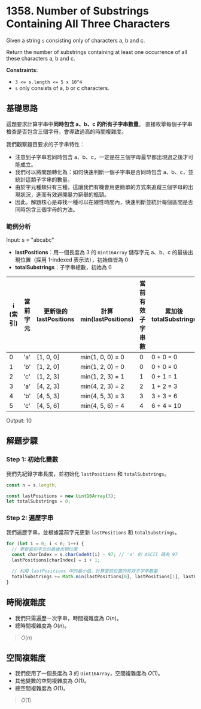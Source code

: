 # 1358. Number of Substrings Containing All Three Characters

Given a string `s` consisting only of characters a, b and c.

Return the number of substrings containing at least one occurrence of all these characters a, b and c.

**Constraints:**

- `3 <= s.length <= 5 x 10^4`
- `s` only consists of a, b or c characters.

## 基礎思路

這題要求計算字串中**同時包含 a、b、c 的所有子字串數量**。
直接枚舉每個子字串檢查是否包含三個字母，會導致過高的時間複雜度。

我們觀察題目要求的子字串特性：

- 注意到子字串若同時包含 a、b、c，一定是在三個字母最早都出現過之後才可能成立。
- 我們可以將問題轉化為：如何快速判斷一個子字串是否同時包含 a、b、c，並統計這類子字串的數量。
- 由於字元種類只有三種，這讓我們有機會用更簡單的方式來追蹤三個字母的出現狀況，進而有效避開暴力窮舉的瓶頸。
- 因此，解題核心是尋找一種可以在線性時間內，快速判斷並統計每個區間是否同時包含三個字母的方法。

### 範例分析

Input: s = "abcabc"

- **lastPositions**：用一個長度為 3 的 `Uint16Array` 儲存字元 a、b、c 的最後出現位置（採用 1-indexed 表示法），初始值皆為 0
- **totalSubstrings**：子字串總數，初始為 0

| i (索引) | 當前字元 | 更新後的 lastPositions | 計算 min(lastPositions) | 當前有效子字串數 | 累加後 totalSubstrings |
|--------|------|--------------------|-----------------------|----------|---------------------|
| 0      | 'a'  | [1, 0, 0]          | min(1, 0, 0) = 0      | 0        | 0 + 0 = 0           |
| 1      | 'b'  | [1, 2, 0]          | min(1, 2, 0) = 0      | 0        | 0 + 0 = 0           |
| 2      | 'c'  | [1, 2, 3]          | min(1, 2, 3) = 1      | 1        | 0 + 1 = 1           |
| 3      | 'a'  | [4, 2, 3]          | min(4, 2, 3) = 2      | 2        | 1 + 2 = 3           |
| 4      | 'b'  | [4, 5, 3]          | min(4, 5, 3) = 3      | 3        | 3 + 3 = 6           |
| 5      | 'c'  | [4, 5, 6]          | min(4, 5, 6) = 4      | 4        | 6 + 4 = 10          |

Output: 10

## 解題步驟

### Step 1: 初始化變數

我們先紀錄字串長度，並初始化 `lastPositions` 和 `totalSubstrings`。

```typescript
const n = s.length;

const lastPositions = new Uint16Array(3);
let totalSubstrings = 0;
```

### Step 2: 遍歷字串

我們遍歷字串，並根據當前字元更新 `lastPositions` 和 `totalSubstrings`。

```typescript
for (let i = 0; i < n; i++) {
  // 更新當前字元的最後出現位置
  const charIndex = s.charCodeAt(i) - 97; // 'a' 的 ASCII 碼為 97
  lastPositions[charIndex] = i + 1;

  // 利用 lastPositions 中的最小值，計算當前位置的有效子字串數量
  totalSubstrings += Math.min(lastPositions[0], lastPositions[1], lastPositions[2]);
}
```

## 時間複雜度

- 我們只需遍歷一次字串，時間複雜度為 $O(n)$。
- 總時間複雜度為 $O(n)$。

> $O(n)$

## 空間複雜度

- 我們使用了一個長度為 3 的 `Uint16Array`，空間複雜度為 $O(1)$。
- 其他變數的空間複雜度為 $O(1)$。
- 總空間複雜度為 $O(1)$。

> $O(1)$
